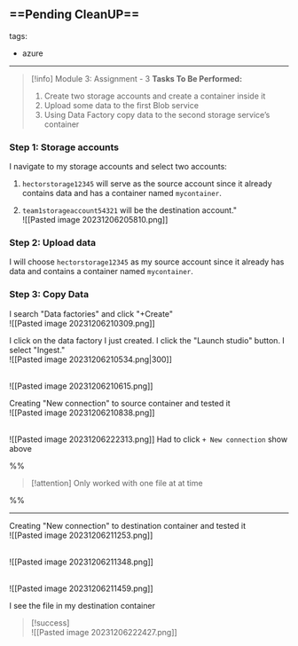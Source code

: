 ==Pending CleanUP==
---
tags:
  - azure
---
> [!info] Module 3: Assignment - 3
> **Tasks To Be Performed:** 
> 1. Create two storage accounts and create a container inside it 
> 2. Upload some data to the first Blob service 
> 3. Using Data Factory copy data to the second storage service’s container

### Step 1: Storage accounts

I navigate to my storage accounts and select two accounts:

1. `hectorstorage12345` will serve as the source account since it already contains data and has a container named `mycontainer`.
    
2. `team1storageaccount54321` will be the destination account."
<br>![[Pasted image 20231206205810.png]]

### Step 2: Upload data
I will choose `hectorstorage12345` as my source account since it already has data and contains a container named `mycontainer`.

### Step 3: Copy Data

I search "Data factories" and click "+Create"
<br>![[Pasted image 20231206210309.png]]

I click on the data factory I just created.
I click the "Launch studio" button.
I select "Ingest."
<br>![[Pasted image 20231206210534.png|300]]

<br>![[Pasted image 20231206210615.png]]


Creating "New connection" to source container and tested it
<br>![[Pasted image 20231206210838.png]]

<br>![[Pasted image 20231206222313.png]]
Had to click `+ New connection` show above

%%
> [!attention] Only worked with one file at at time
> 

%%

---

Creating "New connection" to destination container and tested it
<br>![[Pasted image 20231206211253.png]]

<br>![[Pasted image 20231206211348.png]]

<br>![[Pasted image 20231206211459.png]]

I see the file in my destination container
> [!success]
> <br>![[Pasted image 20231206222427.png]]










